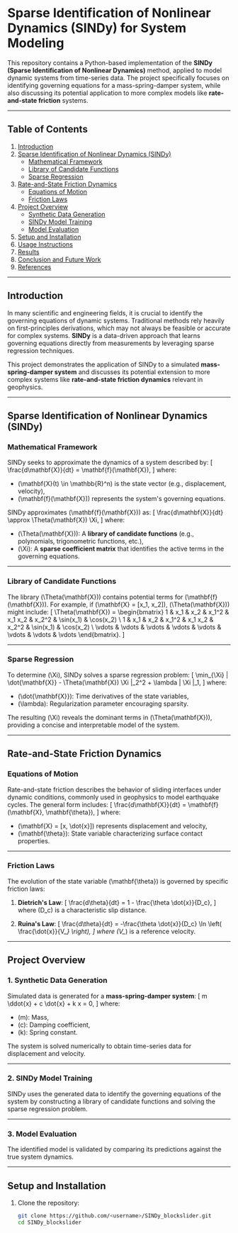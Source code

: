 # Sparse Identification of Nonlinear Dynamics (SINDy) for System Modeling

This repository contains a Python-based implementation of the **SINDy (Sparse Identification of Nonlinear Dynamics)** method, applied to model dynamic systems from time-series data. The project specifically focuses on identifying governing equations for a mass-spring-damper system, while also discussing its potential application to more complex models like **rate-and-state friction** systems.

---

## Table of Contents

1. [Introduction](#introduction)  
2. [Sparse Identification of Nonlinear Dynamics (SINDy)](#sparse-identification-of-nonlinear-dynamics-sindy)  
    - [Mathematical Framework](#mathematical-framework)  
    - [Library of Candidate Functions](#library-of-candidate-functions)  
    - [Sparse Regression](#sparse-regression)  
3. [Rate-and-State Friction Dynamics](#rate-and-state-friction-dynamics)  
    - [Equations of Motion](#equations-of-motion)  
    - [Friction Laws](#friction-laws)  
4. [Project Overview](#project-overview)  
    - [Synthetic Data Generation](#synthetic-data-generation)  
    - [SINDy Model Training](#sindy-model-training)  
    - [Model Evaluation](#model-evaluation)  
5. [Setup and Installation](#setup-and-installation)  
6. [Usage Instructions](#usage-instructions)  
7. [Results](#results)  
8. [Conclusion and Future Work](#conclusion-and-future-work)  
9. [References](#references)  

---

## Introduction

In many scientific and engineering fields, it is crucial to identify the governing equations of dynamic systems. Traditional methods rely heavily on first-principles derivations, which may not always be feasible or accurate for complex systems. **SINDy** is a data-driven approach that learns governing equations directly from measurements by leveraging sparse regression techniques.

This project demonstrates the application of SINDy to a simulated **mass-spring-damper system** and discusses its potential extension to more complex systems like **rate-and-state friction dynamics** relevant in geophysics.

---

## Sparse Identification of Nonlinear Dynamics (SINDy)

### Mathematical Framework

SINDy seeks to approximate the dynamics of a system described by:
\[
\frac{d\mathbf{X}}{dt} = \mathbf{f}(\mathbf{X}),
\]
where:
- \(\mathbf{X}(t) \in \mathbb{R}^n\) is the state vector (e.g., displacement, velocity),
- \(\mathbf{f}(\mathbf{X})\) represents the system's governing equations.

SINDy approximates \(\mathbf{f}(\mathbf{X})\) as:
\[
\frac{d\mathbf{X}}{dt} \approx \Theta(\mathbf{X}) \Xi,
\]
where:
- \(\Theta(\mathbf{X})\): A **library of candidate functions** (e.g., polynomials, trigonometric functions, etc.),
- \(\Xi\): A **sparse coefficient matrix** that identifies the active terms in the governing equations.

---

### Library of Candidate Functions

The library \(\Theta(\mathbf{X})\) contains potential terms for \(\mathbf{f}(\mathbf{X})\). For example, if \(\mathbf{X} = [x_1, x_2]\), \(\Theta(\mathbf{X})\) might include:
\[
\Theta(\mathbf{X}) = 
\begin{bmatrix}
1 & x_1 & x_2 & x_1^2 & x_1 x_2 & x_2^2 & \sin(x_1) & \cos(x_2) \\
1 & x_1 & x_2 & x_1^2 & x_1 x_2 & x_2^2 & \sin(x_1) & \cos(x_2) \\
\vdots & \vdots & \vdots & \vdots & \vdots & \vdots & \vdots & \vdots
\end{bmatrix}.
\]

---

### Sparse Regression

To determine \(\Xi\), SINDy solves a sparse regression problem:
\[
\min_{\Xi} \| \dot{\mathbf{X}} - \Theta(\mathbf{X}) \Xi \|_2^2 + \lambda \| \Xi \|_1,
\]
where:
- \(\dot{\mathbf{X}}\): Time derivatives of the state variables,
- \(\lambda\): Regularization parameter encouraging sparsity.

The resulting \(\Xi\) reveals the dominant terms in \(\Theta(\mathbf{X})\), providing a concise and interpretable model of the system.

---

## Rate-and-State Friction Dynamics

### Equations of Motion

Rate-and-state friction describes the behavior of sliding interfaces under dynamic conditions, commonly used in geophysics to model earthquake cycles. The general form includes:
\[
\frac{d\mathbf{X}}{dt} = \mathbf{f}(\mathbf{X}, \mathbf{\theta}),
\]
where:
- \(\mathbf{X} = [x, \dot{x}]\) represents displacement and velocity,
- \(\mathbf{\theta}\): State variable characterizing surface contact properties.

---

### Friction Laws

The evolution of the state variable \(\mathbf{\theta}\) is governed by specific friction laws:
1. **Dietrich's Law**:
   \[
   \frac{d\theta}{dt} = 1 - \frac{\theta \dot{x}}{D_c},
   \]
   where \(D_c\) is a characteristic slip distance.

2. **Ruina's Law**:
   \[
   \frac{d\theta}{dt} = -\frac{\theta \dot{x}}{D_c} \ln \left( \frac{\dot{x}}{V_*} \right),
   \]
   where \(V_*\) is a reference velocity.

---

## Project Overview

### 1. Synthetic Data Generation

Simulated data is generated for a **mass-spring-damper system**:
\[
m \ddot{x} + c \dot{x} + k x = 0,
\]
where:
- \(m\): Mass,
- \(c\): Damping coefficient,
- \(k\): Spring constant.

The system is solved numerically to obtain time-series data for displacement and velocity.

---

### 2. SINDy Model Training

SINDy uses the generated data to identify the governing equations of the system by constructing a library of candidate functions and solving the sparse regression problem.

---

### 3. Model Evaluation

The identified model is validated by comparing its predictions against the true system dynamics.

---

## Setup and Installation

1. Clone the repository:
   ```bash
   git clone https://github.com/<username>/SINDy_blockslider.git
   cd SINDy_blockslider